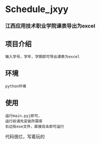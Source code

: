 # Schedule_jxyy

### 江西应用技术职业学院课表导出为excel

## 项目介绍
    输入学号，学年，学期即可导出课表为excel
## 环境
    python环境

## 使用
    运行main.pyj即可，
    运行前请先安装所需库
    右边有exe文件，直接双击即可运行

代码很烂，写着玩的

